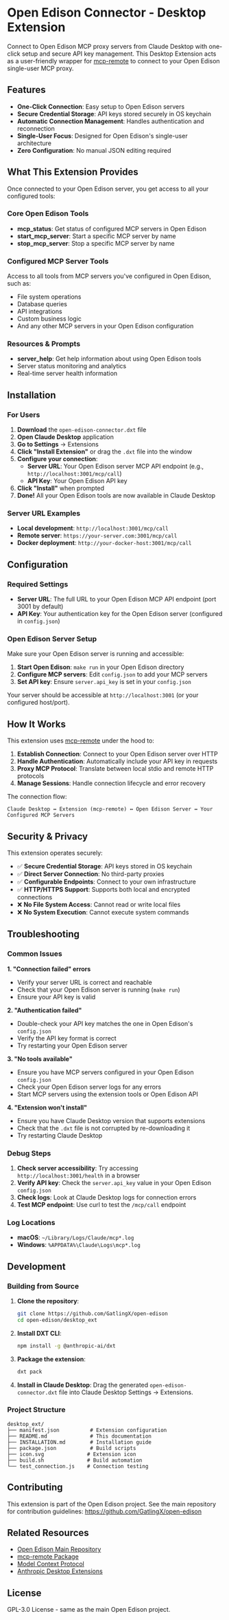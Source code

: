 # Open Edison Connector - Desktop Extension

Connect to Open Edison MCP proxy servers from Claude Desktop with one-click setup and secure API key management. This Desktop Extension acts as a user-friendly wrapper for [mcp-remote](https://www.npmjs.com/package/mcp-remote) to connect to your Open Edison single-user MCP proxy.

## Features

- **One-Click Connection**: Easy setup to Open Edison servers
- **Secure Credential Storage**: API keys stored securely in OS keychain
- **Automatic Connection Management**: Handles authentication and reconnection
- **Single-User Focus**: Designed for Open Edison's single-user architecture
- **Zero Configuration**: No manual JSON editing required

## What This Extension Provides

Once connected to your Open Edison server, you get access to all your configured tools:

### Core Open Edison Tools

- **mcp_status**: Get status of configured MCP servers in Open Edison
- **start_mcp_server**: Start a specific MCP server by name
- **stop_mcp_server**: Stop a specific MCP server by name

### Configured MCP Server Tools

Access to all tools from MCP servers you've configured in Open Edison, such as:

- File system operations
- Database queries
- API integrations
- Custom business logic
- And any other MCP servers in your Open Edison configuration

### Resources & Prompts

- **server_help**: Get help information about using Open Edison tools
- Server status monitoring and analytics
- Real-time server health information

## Installation

### For Users

1. **Download** the `open-edison-connector.dxt` file
2. **Open Claude Desktop** application
3. **Go to Settings** → Extensions
4. **Click "Install Extension"** or drag the `.dxt` file into the window
5. **Configure your connection**:
   - **Server URL**: Your Open Edison server MCP API endpoint (e.g., `http://localhost:3001/mcp/call`)
   - **API Key**: Your Open Edison API key
6. **Click "Install"** when prompted
7. **Done!** All your Open Edison tools are now available in Claude Desktop

### Server URL Examples

- **Local development**: `http://localhost:3001/mcp/call`
- **Remote server**: `https://your-server.com:3001/mcp/call`
- **Docker deployment**: `http://your-docker-host:3001/mcp/call`

## Configuration

### Required Settings

- **Server URL**: The full URL to your Open Edison MCP API endpoint (port 3001 by default)
- **API Key**: Your authentication key for the Open Edison server (configured in `config.json`)

### Open Edison Server Setup

Make sure your Open Edison server is running and accessible:

1. **Start Open Edison**: `make run` in your Open Edison directory
2. **Configure MCP servers**: Edit `config.json` to add your MCP servers
3. **Set API key**: Ensure `server.api_key` is set in your `config.json`

Your server should be accessible at `http://localhost:3001` (or your configured host/port).

## How It Works

This extension uses [mcp-remote](https://www.npmjs.com/package/mcp-remote) under the hood to:

1. **Establish Connection**: Connect to your Open Edison server over HTTP
2. **Handle Authentication**: Automatically include your API key in requests
3. **Proxy MCP Protocol**: Translate between local stdio and remote HTTP protocols
4. **Manage Sessions**: Handle connection lifecycle and error recovery

The connection flow:

```
Claude Desktop ↔ Extension (mcp-remote) ↔ Open Edison Server ↔ Your Configured MCP Servers
```

## Security & Privacy

This extension operates securely:

- ✅ **Secure Credential Storage**: API keys stored in OS keychain
- ✅ **Direct Server Connection**: No third-party proxies
- ✅ **Configurable Endpoints**: Connect to your own infrastructure
- ✅ **HTTP/HTTPS Support**: Supports both local and encrypted connections
- ❌ **No File System Access**: Cannot read or write local files
- ❌ **No System Execution**: Cannot execute system commands

## Troubleshooting

### Common Issues

**1. "Connection failed" errors**

- Verify your server URL is correct and reachable
- Check that your Open Edison server is running (`make run`)
- Ensure your API key is valid

**2. "Authentication failed"**

- Double-check your API key matches the one in Open Edison's `config.json`
- Verify the API key format is correct
- Try restarting your Open Edison server

**3. "No tools available"**

- Ensure you have MCP servers configured in your Open Edison `config.json`
- Check your Open Edison server logs for any errors
- Start MCP servers using the extension tools or Open Edison API

**4. "Extension won't install"**

- Ensure you have Claude Desktop version that supports extensions
- Check that the `.dxt` file is not corrupted by re-downloading it
- Try restarting Claude Desktop

### Debug Steps

1. **Check server accessibility**: Try accessing `http://localhost:3001/health` in a browser
2. **Verify API key**: Check the `server.api_key` value in your Open Edison `config.json`
3. **Check logs**: Look at Claude Desktop logs for connection errors
4. **Test MCP endpoint**: Use curl to test the `/mcp/call` endpoint

### Log Locations

- **macOS**: `~/Library/Logs/Claude/mcp*.log`
- **Windows**: `%APPDATA%\Claude\Logs\mcp*.log`

## Development

### Building from Source

1. **Clone the repository**:

   ```bash
   git clone https://github.com/GatlingX/open-edison
   cd open-edison/desktop_ext
   ```

2. **Install DXT CLI**:

   ```bash
   npm install -g @anthropic-ai/dxt
   ```

3. **Package the extension**:

   ```bash
   dxt pack
   ```

4. **Install in Claude Desktop**:
   Drag the generated `open-edison-connector.dxt` file into Claude Desktop Settings → Extensions.

### Project Structure

```
desktop_ext/
├── manifest.json          # Extension configuration
├── README.md              # This documentation
├── INSTALLATION.md        # Installation guide
├── package.json           # Build scripts
├── icon.svg              # Extension icon
├── build.sh              # Build automation
└── test_connection.js    # Connection testing
```

## Contributing

This extension is part of the Open Edison project. See the main repository for contribution guidelines:
<https://github.com/GatlingX/open-edison>

## Related Resources

- [Open Edison Main Repository](https://github.com/GatlingX/open-edison)
- [mcp-remote Package](https://www.npmjs.com/package/mcp-remote)
- [Model Context Protocol](https://modelcontextprotocol.io/)
- [Anthropic Desktop Extensions](https://support.anthropic.com/en/articles/10949351-getting-started-with-local-mcp-servers-on-claude-desktop)

## License

GPL-3.0 License - same as the main Open Edison project.
